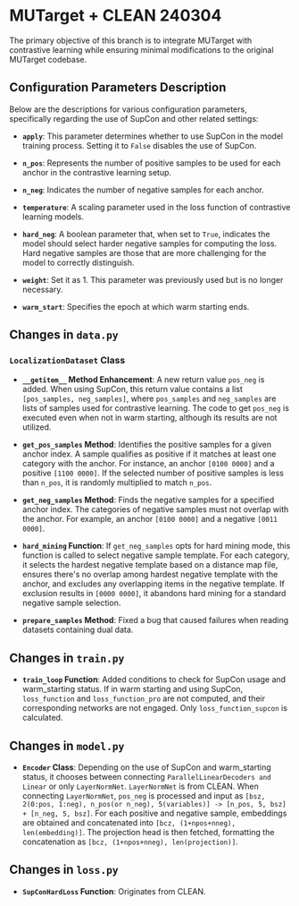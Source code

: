 # MUTarget + CLEAN 240304

The primary objective of this branch is to integrate MUTarget with contrastive learning while ensuring minimal modifications to the original MUTarget codebase.

## Configuration Parameters Description

Below are the descriptions for various configuration parameters, specifically regarding the use of SupCon and other related settings:

- **`apply`**: This parameter determines whether to use SupCon in the model training process. Setting it to `False` disables the use of SupCon.

- **`n_pos`**: Represents the number of positive samples to be used for each anchor in the contrastive learning setup. 

- **`n_neg`**: Indicates the number of negative samples for each anchor. 

- **`temperature`**: A scaling parameter used in the loss function of contrastive learning models. 

- **`hard_neg`**: A boolean parameter that, when set to `True`, indicates the model should select harder negative samples for computing the loss. Hard negative samples are those that are more challenging for the model to correctly distinguish.

- **`weight`**: Set it as 1. This parameter was previously used but is no longer necessary.

- **`warm_start`**: Specifies the epoch at which warm starting ends. 


## Changes in `data.py` 

### `LocalizationDataset` Class
- **`__getitem__` Method Enhancement**: A new return value `pos_neg` is added. When using SupCon, this return value contains a list `[pos_samples, neg_samples]`, where `pos_samples` and `neg_samples` are lists of samples used for contrastive learning. The code to get `pos_neg` is executed even when not in warm starting, although its results are not utilized.

- **`get_pos_samples` Method**: Identifies the positive samples for a given anchor index. A sample qualifies as positive if it matches at least one category with the anchor. For instance, an anchor `[0100 0000]` and a positive `[1100 0000]`. If the selected number of positive samples is less than `n_pos`, it is randomly multiplied to match `n_pos`.

- **`get_neg_samples` Method**: Finds the negative samples for a specified anchor index. The categories of negative samples must not overlap with the anchor. For example, an anchor `[0100 0000]` and a negative `[0011 0000]`.

- **`hard_mining` Function**: If `get_neg_samples` opts for hard mining mode, this function is called to select negative sample template. For each category, it selects the hardest negative template based on a distance map file, ensures there's no overlap among hardest negative template with the anchor, and excludes any overlapping items in the negative template. If exclusion results in `[0000 0000]`, it abandons hard mining for a standard negative sample selection.

- **`prepare_samples` Method**: Fixed a bug that caused failures when reading datasets containing dual data.

## Changes in `train.py`

- **`train_loop` Function**: Added conditions to check for SupCon usage and warm_starting status. If in warm starting and using SupCon, `loss_function` and `loss_function_pro` are not computed, and their corresponding networks are not engaged. Only `loss_function_supcon` is calculated.

## Changes in `model.py`

- **`Encoder` Class**: Depending on the use of SupCon and warm_starting status, it chooses between connecting `ParallelLinearDecoders and Linear` or only `LayerNormNet`. `LayerNormNet` is from CLEAN. When connecting `LayerNormNet`, `pos_neg` is processed and input as `[bsz, 2(0:pos, 1:neg), n_pos(or n_neg), 5(variables)] -> [n_pos, 5, bsz] + [n_neg, 5, bsz]`. For each positive and negative sample, embeddings are obtained and concatenated into `[bcz, (1+npos+nneg), len(embedding)]`. The projection head is then fetched, formatting the concatenation as `[bcz, (1+npos+nneg), len(projection)]`.

## Changes in `loss.py`

- **`SupConHardLoss` Function**: Originates from CLEAN.

